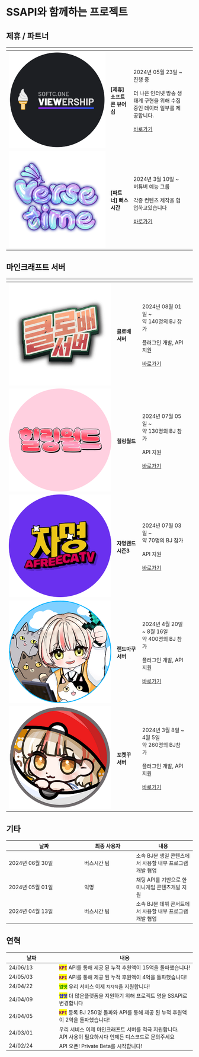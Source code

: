 # SSAPI와 함께하는 프로젝트

## 제휴 / 파트너

<table data-view="cards"><thead><tr><th></th><th></th><th></th><th data-hidden data-card-target data-type="content-ref"></th></tr></thead><tbody><tr><td><img src="../.gitbook/assets/소프트콘 로고" alt=""></td><td><h4><strong>[제휴] 소프트콘 뷰어십</strong></h4></td><td>2024년 05월 23일 ~<br>진행 중<br><br>더 나은 인터넷 방송 생태계 구현을 위해 수집중인 데이터 일부를 제공합니다.<br><br><a href="https://viewership.softc.one/">바로가기</a></td><td></td></tr><tr><td><img src="../.gitbook/assets/버스시간 로고" alt="" data-size="original"></td><td><h4><strong>[파트너] 뻐스시간</strong></h4></td><td><p>2024년 3월 10일 ~<br>버튜버 예능 그룹<br><br>각종 컨텐츠 제작을 협업하고있습니다<br><br><a href="https://bj.afreecatv.com/versetime">바로가기</a></p></td><td></td></tr></tbody></table>



## 마인크래프트 서버

<table data-view="cards"><thead><tr><th></th><th></th><th></th><th data-hidden data-card-target data-type="content-ref"></th></tr></thead><tbody><tr><td><img src="../.gitbook/assets/클로배.gif" alt="" data-size="original"></td><td><h4>클로배 서버</h4></td><td>2024년 08월 01일 ~<br>약 140명의 BJ 참가<br><br>플러그인 개발, API 지원<br><br><a href="https://bj.afreecatv.com/vf3366">바로가기</a></td><td></td></tr><tr><td><img src="../.gitbook/assets/gjm0211 (1).png" alt=""></td><td><h4>힐링월드</h4></td><td>2024년 07월 05일 ~<br>약 130명의 BJ 참가<br><br>API 지원<br><br><a href="https://bj.afreecatv.com/tmlarhf155">바로가기</a></td><td></td></tr><tr><td><img src="../.gitbook/assets/gjm0211.png" alt=""></td><td><h4><strong>자명랜드 시즌3</strong></h4></td><td>2024년 07월 03일 ~  <br>약  70명의  BJ 참가<br><br>API 지원<br><br><a href="https://bj.afreecatv.com/gjm0211">바로가기</a></td><td></td></tr><tr><td><img src="../.gitbook/assets/랜드마꾸 로고" alt=""></td><td><h4><strong>랜드마꾸 서버</strong></h4></td><td>2024년 4월 20일 ~ 8월 16일<br>약  400명의  BJ 참가<br><br> 플러그인 개발, API 지원<br><br><a href="https://bj.afreecatv.com/ziyom2">바로가기</a></td><td></td></tr><tr><td><img src="../.gitbook/assets/포켓꾸 로고" alt=""></td><td><h4><strong>포켓꾸 서버</strong></h4></td><td>2024년 3월 8일 ~ 4월 5일<br>약 260명의 BJ참가<br><br>플러그인 개발, API 지원<br><br><a href="https://bj.afreecatv.com/ziyom2">바로가기</a></td><td></td></tr></tbody></table>



## 기타

<table><thead><tr><th width="190">날짜</th><th width="126">최종 사용자</th><th>내용</th></tr></thead><tbody><tr><td>2024년 06월 30일</td><td>버스시간 팀</td><td>소속 BJ분 생일 콘텐츠에서 사용할 내부 프로그램 개발 협업</td></tr><tr><td>2024년 05월 01일</td><td>익명</td><td>채팅 API를 기반으로 한 미니게임 콘텐츠개발 지원</td></tr><tr><td>2024년 04월 13일</td><td>버스시간 팀</td><td>소속 BJ분 데뷔 콘서트에서 사용할 내부 프로그램 개발 협업</td></tr></tbody></table>



## 연혁

<table><thead><tr><th width="122">날짜</th><th>내용 </th></tr></thead><tbody><tr><td>24/06/13</td><td><mark style="color:purple;"><strong><code>KPI</code></strong></mark> API를 통해 제공 된 누적 후원액이 15억을 돌파했습니다!</td></tr><tr><td>24/05/03</td><td><mark style="color:purple;"><strong><code>KPI</code></strong></mark> API를 통해 제공 된 누적 후원액이 4억을 돌파했습니다!</td></tr><tr><td>24/04/22</td><td><mark style="color:green;"><strong><code>업뎃</code></strong></mark> 우리 서비스 이제 <code>치지직</code>을 지원합니다!</td></tr><tr><td>24/04/09</td><td><mark style="color:blue;"><strong><code>업뎃</code></strong></mark> 더 많은플랫폼을 지원하기 위해 프로젝트 명을 SSAPI로 변경합니다</td></tr><tr><td>24/04/05</td><td><mark style="color:purple;"><strong><code>KPI</code></strong></mark> 등록 BJ 250명 돌파와 API를 통해 제공 된 누적 후원액이 2억을 돌파했습니다!</td></tr><tr><td>24/03/01</td><td>우리 서비스 이제 마인크래프트 서버를 적극 지원합니다.<br>API 사용이 필요하시다 언제든 디스코드로 문의주세요</td></tr><tr><td>24/02/24</td><td>API 오픈! Private Beta를 시작합니다!</td></tr></tbody></table>
